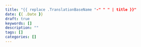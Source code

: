 ```yaml
---
title: "{{ replace .TranslationBaseName "-" " " | title }}"
date: {{ .Date }}
draft: true
keywords: []
description: ""
tags: []
categories: []
---
```


<!--more-->
